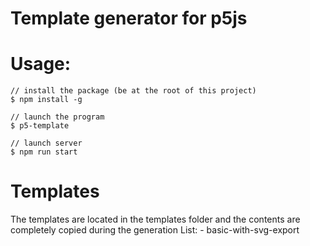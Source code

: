 # Template generator for p5js


# Usage:

```
// install the package (be at the root of this project)
$ npm install -g

// launch the program
$ p5-template

// launch server
$ npm run start
``` 

# Templates

The templates are located in the templates folder and the contents are completely copied during the generation
List:
    - basic-with-svg-export
    